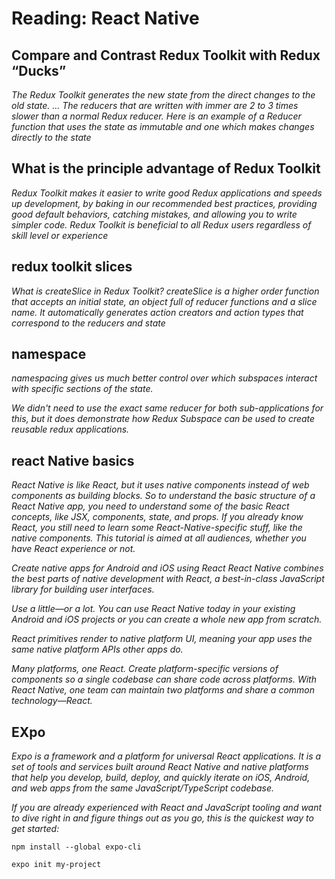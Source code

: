 # Reading: React Native

## Compare and Contrast Redux Toolkit with Redux “Ducks”


*The Redux Toolkit generates the new state from the direct changes to the old state. ... The reducers that are written with immer are 2 to 3 times slower than a normal Redux reducer. Here is an example of a Reducer function that uses the state as immutable and one which makes changes directly to the state*

## What is the principle advantage of Redux Toolkit

*Redux Toolkit makes it easier to write good Redux applications and speeds up development, by baking in our recommended best practices, providing good default behaviors, catching mistakes, and allowing you to write simpler code. Redux Toolkit is beneficial to all Redux users regardless of skill level or experience*


## redux toolkit slices

*What is createSlice in Redux Toolkit? createSlice is a higher order function that accepts an initial state, an object full of reducer functions and a slice name. It automatically generates action creators and action types that correspond to the reducers and state*


## namespace

*namespacing gives us much better control over which subspaces interact with specific sections of the state.*

*We didn't need to use the exact same reducer for both sub-applications for this, but it does demonstrate how Redux Subspace can be used to create reusable redux applications.*

## react Native basics 

*React Native is like React, but it uses native components instead of web components as building blocks. So to understand the basic structure of a React Native app, you need to understand some of the basic React concepts, like JSX, components, state, and props. If you already know React, you still need to learn some React-Native-specific stuff, like the native components. This tutorial is aimed at all audiences, whether you have React experience or not.*

*Create native apps for Android and iOS using React
React Native combines the best parts of native development with React, a best-in-class JavaScript library for building user interfaces.*

*Use a little—or a lot. You can use React Native today in your existing Android and iOS projects or you can create a whole new app from scratch.*


*React primitives render to native platform UI, meaning your app uses the same native platform APIs other apps do.*

*Many platforms, one React. Create platform-specific versions of components so a single codebase can share code across platforms. With React Native, one team can maintain two platforms and share a common technology—React.*

## EXpo

*Expo is a framework and a platform for universal React applications. It is a set of tools and services built around React Native and native platforms that help you develop, build, deploy, and quickly iterate on iOS, Android, and web apps from the same JavaScript/TypeScript codebase.*


*If you are already experienced with React and JavaScript tooling and want to dive right in and figure things out as you go, this is the quickest way to get started:*

`npm install --global expo-cli`

`expo init my-project`